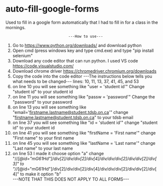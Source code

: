 # auto-fill-google-forms
Used to fill in a google form automatically  that I had to fill in for a class in the mornings.


                                 ---How to use---
1.  Go to https://www.python.org/downloads/ and download python
2.  Open cmd (press windows key and type cmd.exe) and type "pip install selenium"
3.  Download any code editor that can run python. I used VS code https://code.visualstudio.com/
4.  Download chrome driver https://chromedriver.chromium.org/downloads
5.  Copy the code into the code editor
      ---The instructions below tells you what needs to be changed---
      lines: 10, 11, 13, 37, 41, 45, and 53
6.  on line 10 you will see something like "user = 'student id'" Change "student id" to your student id 
7.  on line 11 you will see something like "passw = 'password'" Change the "password" to your password
8.  on line 13 you will see something like "email='firstname.lastname@student.tdsb.on.ca'" change "firstname.lastname@student.tdsb.on.ca" to your tdsb email
9.  on line 37 you will see something like "id = 'student id'" change "student id" to your student id
10. on line 41 you will see something like "firstName = 'First name'" change "First name" to your first name
11. on line 45 you will see something like "lastName = 'Last name'" change "Last name" to your last name
12. on line 53 I made it choose option "a" change "//*[@id="mG61Hd"]/div[2]/div/div[2]/div[4]/div/div/div[2]/div/div[2]/div[3]" to 
   "//*[@id="mG61Hd"]/div[2]/div/div[2]/div[4]/div/div/div[2]/div/div[2]/div[4]" to make it option "b"   
   ---NOTE THAT THIS DOES NOT APPLY TO ALL FORMS---
